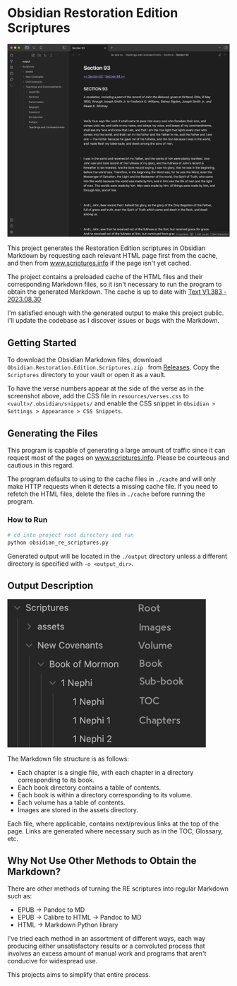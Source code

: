 # Obsidian Restoration Edition Scriptures
<img src="resources/assets/output-example-full-resize.png" width="1000">

This project generates the Restoration Edition scriptures in Obsidian Markdown by requesting each relevant HTML page first from the cache, and then from www.scriptures.info if the page isn't yet cached. 

The project contains a preloaded cache of the HTML files and their corresponding Markdown files, so it isn't necessary to run the program to obtain the generated Markdown. The cache is up to date with [Text V1.383 - 2023.08.30](https://scriptures.info/scriptures/changetracking)

I'm satisfied enough with the generated output to make this project public. I'll update the codebase as I discover issues or bugs with the Markdown.

## Getting Started
To download the Obsidian Markdown files, download `Obsidian.Restoration.Edition.Scriptures.zip
` from [Releases](https://github.com/colossatr0n/obsidian-restoration-edition-scriptures/releases). Copy the `Scriptures` directory to your vault or open it as a vault.

To have the verse numbers appear at the side of the verse as in the screenshot above, add the CSS file in `resources/verses.css` to `<vault>/.obsidian/snippets/` and enable the CSS snippet in `Obsidian > Settings > Appearance > CSS Snippets`.

## Generating the Files
This program is capable of generating a large amount of traffic since it can request most of the pages on www.scriptures.info. Please be courteous and cautious in this regard. 

The program defaults to using to the cache files in `./cache` and will only make HTTP requests when it detects a missing cache file. If you need to refetch the HTML files, delete the files in `./cache` before running the program.

### How to Run
```sh
# cd into project root directory and run
python obsidian_re_scriptures.py 
```
Generated output will be located in the `./output` directory unless a different directory is specified with `-o <output_dir>`.

## Output Description
<img src="resources/assets/file-structure-example-1.png" width="450">

The Markdown file structure is as follows:
- Each chapter is a single file, with each chapter in a directory corresponding to its book. 
- Each book directory contains a table of contents.
- Each book is within a directory corresponding to its volume.
- Each volume has a table of contents.
- Images are stored in the assets directory.

Each file, where applicable, contains next/previous links at the top of the page. Links are generated where necessary such as in the TOC, Glossary, etc.

## Why Not Use Other Methods to Obtain the Markdown?
There are other methods of turning the RE scriptures into regular Markdown such as:
- EPUB -> Pandoc to MD
- EPUB -> Calibre to HTML -> Pandoc to MD
- HTML -> Markdown Python library

I've tried each method in an assortment of different ways, each way producing either unsatisfactory results or a convoluted process that involves an excess amount of manual work and programs that aren't conducive for widespread use.

This projects aims to simplify that entire process.